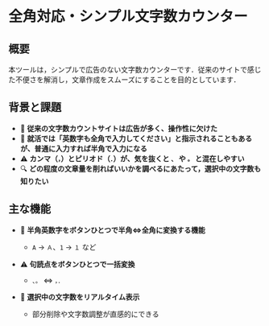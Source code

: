 # 全角対応・シンプル文字数カウンター

## 概要

本ツールは，シンプルで広告のない文字数カウンターです．従来のサイトで感じた不便さを解消し，文章作成をスムーズにすることを目的としています．

## 背景と課題

- 📢 **従来の文字数カウントサイトは広告が多く、操作性に欠けた**
- 📝 **就活では「英数字も全角で入力してください」と指示されることもあるが、普通に入力すれば半角で入力になる**
- ⚠️ **カンマ（`，`）とピリオド（`．`）が、気を抜くと `、` や `。` と混在しやすい**
- 🔍 **どの程度の文章量を削ればいいかを調べるにあたって，選択中の文字数も知りたい**

## 主な機能
  
- 🔁 **半角英数字をボタンひとつで半角⇔全角に変換する機能**
  - `A` → `Ａ`、`1` → `１` など  

- ⚠️ **句読点をボタンひとつで一括変換**
  - `、。` ⇔ `，．` 

- 🔢 **選択中の文字数をリアルタイム表示**
  - 部分削除や文字数調整が直感的にできる
